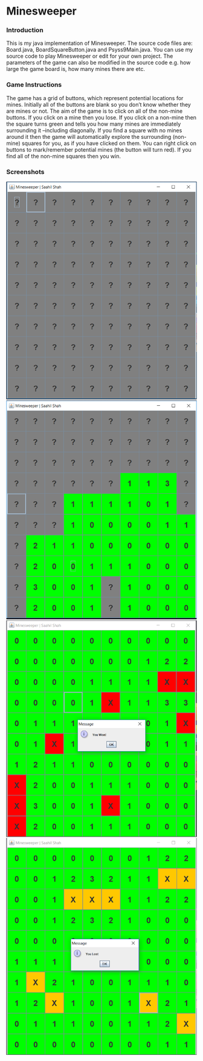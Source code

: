 # Minesweeper

 
### Introduction
 This is my java implementation of Minesweeper. The source code files are: Board.java, BoardSquareButton.java and Psyss9Main.java.
 You can use my source code to play Minesweeper or edit for your own project. The parameters of the game can also be modified in the source code e.g. how large the game board is, how many mines there are etc. 
 
### Game Instructions
 The game has a grid of buttons, which represent  potential locations for mines. Initially all of the buttons are
blank so you don’t know whether they are mines or not. The aim of the game is to click on all of the non-mine buttons.
If you click on a mine then you lose. If you click on a non-mine then the square turns green and
tells you how many mines are immediately surrounding it –including diagonally.
If you find a square with no mines around it then the game will automatically explore the
surrounding (non-mine) squares for you, as if you have clicked on them.
You can right click on buttons to mark/remember potential mines (the button will turn red).
If you find all of the non-mine squares then you win. 

### Screenshots
 
 ![alt text](https://github.com/Saahil55/Minesweeper/blob/master/images/Capture.PNG)
 ![alt text](https://github.com/Saahil55/Minesweeper/blob/master/images/Capture%202.PNG)
 ![alt text](https://github.com/Saahil55/Minesweeper/blob/master/images/Capture%203.PNG)
 ![alt text](https://github.com/Saahil55/Minesweeper/blob/master/images/Capture%204.PNG)
